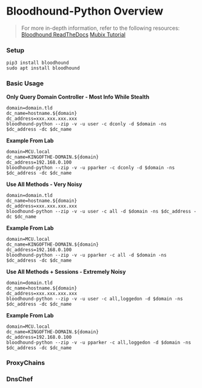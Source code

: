 # Bloodhound-Python Overview
> For more in-depth information, refer to the following resources:
> [Bloodhound ReadTheDocs](https://bloodhound.readthedocs.io/_/downloads/en/latest/pdf/)
> [Mubix Tutorial](https://www.youtube.com/watch?v=4ydjpSSKQ8g)

### Setup

```
pip3 install bloodhound
sudo apt install bloodhound
```

###  Basic Usage

**Only Query Domain Controller - Most Info While Stealth**
```
domain=domain.tld
dc_name=hostname.${domain}
dc_address=xxx.xxx.xxx.xxx
bloodhound-python --zip -v -u user -c dconly -d $domain -ns $dc_address -dc $dc_name
```
**Example From Lab**
```
domain=MCU.local
dc_name=KINGOFTHE-DOMAIN.${domain}
dc_address=192.168.0.100
bloodhound-python --zip -v -u pparker -c dconly -d $domain -ns $dc_address -dc $dc_name
```

**Use All Methods - Very Noisy**
```
domain=domain.tld
dc_name=hostname.${domain}
dc_address=xxx.xxx.xxx.xxx
bloodhound-python --zip -v -u user -c all -d $domain -ns $dc_address -dc $dc_name
```
**Example From Lab**
```
domain=MCU.local
dc_name=KINGOFTHE-DOMAIN.${domain}
dc_address=192.168.0.100
bloodhound-python --zip -v -u pparker -c all -d $domain -ns $dc_address -dc $dc_name
```

**Use All Methods + Sessions - Extremely Noisy**
```
domain=domain.tld
dc_name=hostname.${domain}
dc_address=xxx.xxx.xxx.xxx
bloodhound-python --zip -v -u user -c all,loggedon -d $domain -ns $dc_address -dc $dc_name
```
**Example From Lab**
```
domain=MCU.local
dc_name=KINGOFTHE-DOMAIN.${domain}
dc_address=192.168.0.100
bloodhound-python --zip -v -u pparker -c all,loggedon -d $domain -ns $dc_address -dc $dc_name
```

### ProxyChains

### DnsChef